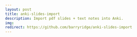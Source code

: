 ```yaml
---
layout: post
title: anki-slides-import
description: Import pdf slides + text notes into Anki.
img:
redirect: https://github.com/barryridge/anki-slides-import
---
```

